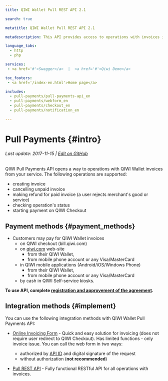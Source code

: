 ```yaml
---
title: QIWI Wallet Pull REST API 2.1

search: true

metatitle: QIWI Wallet Pull REST API 2.1

metadescription: This API provides access to operations with invoices in QIWI Wallet service. Invoice is the unique request for the payment. The user may pay the invoice with any accessible means till the invoice expired. API supports creating invoices, cancelling unpaid invoices, making refunds for paid invoices (when a user rejects merchant's good or service), checking operation's status.

language_tabs:
  - http
  - php

services:
 - <a href='#'>Swagger</a>  |  <a href='#'>Qiwi Demo</a>

toc_footers:
 - <a href='/index-en.html'>Home page</a>

includes:
  - pull-payments/pull-payments-api_en
  - pull-payments/webform_en
  - pull-payments/checkout_en
  - pull-payments/notification_en

---
```


# Pull Payments {#intro}

###### Last update: 2017-11-15 | [Edit on GitHub](https://github.com/QIWI-API/pull-payments-docs/blob/master/pull-payments_en.html.md)

QIWI Pull Payments API opens a way to operations with QIWI Wallet invoices from your service. The following operations are supported:

* creating invoice
* cancelling unpaid invoice
* making refund for paid invoice (a user rejects merchant's good or service)
* checking operation's status
* starting payment on QIWI Checkout

## Payment methods {#payment_methods}

* Customers may pay for QIWI Wallet invoices
  * on QIWI checkout (bill.qiwi.com)
  * on [qiwi.com](#https://qiwi.com) web-site
    * from their QIWI Wallet,
    * from mobile phone account or any Visa/MasterCard
  * in QIWI mobile applications (Android/iOS/Windows Phone)
    * from their QIWI Wallet,
    * from mobile phone account or any Visa/MasterCard
  * by cash in QIWI Self-service kiosks.

**To use API, complete [registration and approvement of the agreement](https://ishop.qiwi.com).**

## Integration methods {#implement}

You can use the following integration methods with QIWI Wallet Pull Payments API:

* [Online Invoicing Form](#webform_en) - Quick and easy solution for invoicing (does not require user redirect to QIWI Checkout). Has limited functions - only invoice issue. You can call the web form in two ways:
    * authorized by [API ID](#auth_param) and digital signature of the request
    * without authorization (**not recommended**)

* [Pull REST API](#pull_rest_api) - Fully functional RESTful API for all operations with invoices.
